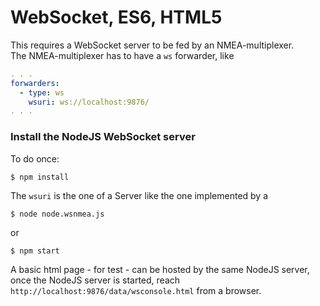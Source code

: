 # WebSocket, ES6, HTML5
This requires a WebSocket server to be fed by an NMEA-multiplexer.  
The NMEA-multiplexer has to have a `ws` forwarder, like 
```yaml
. . .
forwarders:
  - type: ws
    wsuri: ws://localhost:9876/
. . .
```

### Install the NodeJS WebSocket server
To do once:
```
$ npm install
```

The `wsuri` is the one of a Server like the one implemented by a
```
$ node node.wsnmea.js
```
or
```
$ npm start
```

A basic html page - for test - can be hosted by the same NodeJS server, once the
NodeJS server is started, reach `http://localhost:9876/data/wsconsole.html` from a browser.

